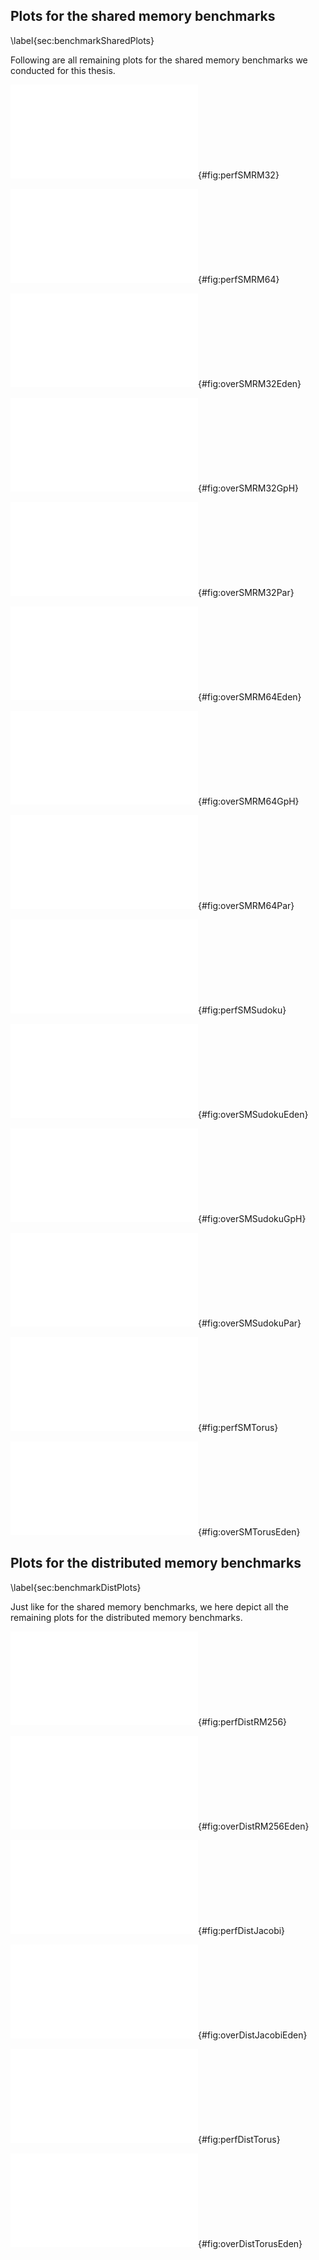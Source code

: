 ## Plots for the shared memory benchmarks

\label{sec:benchmarkSharedPlots}

Following are all remaining plots for the shared memory benchmarks we
conducted for this thesis.

![Parallel speedup of shared-memory Rabin--Miller test \enquote{11213 32}](src/img/perfSMRM32.pdf){#fig:perfSMRM32}

![Parallel speedup of shared-memory Rabin--Miller test \enquote{11213 64}](src/img/perfSMRM64.pdf){#fig:perfSMRM64}

![Mean overhead for shared-memory Rabin–-Miller test \enquote{11213 32} vs Eden CP](src/img/overSMRM32Eden.pdf){#fig:overSMRM32Eden}

![Mean overhead for shared-memory Rabin–-Miller test \enquote{11213 32} vs GpH](src/img/overSMRM32GpH.pdf){#fig:overSMRM32GpH}

![Mean overhead for shared-memory Rabin–-Miller test \enquote{11213 32} vs `Par` monad](src/img/overSMRM32Par.pdf){#fig:overSMRM32Par}

![Mean overhead for shared-memory Rabin–-Miller test \enquote{11213 64} vs Eden CP](src/img/overSMRM64Eden.pdf){#fig:overSMRM64Eden}

![Mean overhead for shared-memory Rabin–-Miller test \enquote{11213 64} vs GpH](src/img/overSMRM64GpH.pdf){#fig:overSMRM64GpH}

![Mean overhead for shared-memory Rabin–-Miller test \enquote{11213 64} vs `Par` monad](src/img/overSMRM64Par.pdf){#fig:overSMRM64Par}

![Parallel speedup of shared-memory Sudoku \enquote{1000}](src/img/perfSMSudoku.pdf){#fig:perfSMSudoku}

![Mean overhead for shared-memory Sudoku \enquote{1000} vs Eden CP](src/img/overSMSudokuEden.pdf){#fig:overSMSudokuEden}

![Mean overhead for shared-memory Sudoku \enquote{1000} vs GpH](src/img/overSMSudokuGpH.pdf){#fig:overSMSudokuGpH}

![Mean overhead for shared-memory Sudoku \enquote{1000} vs `Par` monad](src/img/overSMSudokuPar.pdf){#fig:overSMSudokuPar}

![Parallel speedup of shared-memory Gentleman \enquote{512}](src/img/perfSMTorus.pdf){#fig:perfSMTorus}

![Mean overhead for shared-memory speedup of Gentleman \enquote{512} vs Eden CP](src/img/overSMTorusEden.pdf){#fig:overSMTorusEden}

## Plots for the distributed memory benchmarks

\label{sec:benchmarkDistPlots}

Just like for the shared memory benchmarks, we here depict all the remaining
plots for the distributed memory benchmarks.

![Parallel speedup of distributed-memory Rabin-–Miller test \enquote{44497 256}](src/img/perfDistRM256.pdf){#fig:perfDistRM256}

![Mean overhead for distributed-memory Rabin-–Miller test \enquote{44497 256} vs Eden](src/img/overDistRM256Eden.pdf){#fig:overDistRM256Eden}

![Parallel speedup of distributed-memory Jacobi sum test \enquote{3217}](src/img/perfDistJacobi.pdf){#fig:perfDistJacobi}

![Mean overhead for distributed-memory Jacobi sum test \enquote{3217} vs Eden](src/img/overDistJacobiEden.pdf){#fig:overDistJacobiEden}

![Parallel speedup of distributed-memory Gentleman \enquote{4096}](src/img/perfDistTorus.pdf){#fig:perfDistTorus}

![Mean overhead for distributed-memory Gentleman \enquote{4096} vs Eden](src/img/overDistTorusEden.pdf){#fig:overDistTorusEden}
